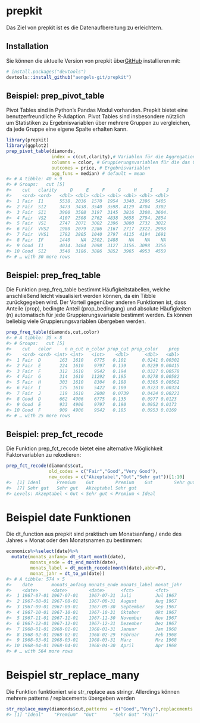 
<!-- README.md is generated from README.Rmd. Please edit that file -->

# prepkit

<!-- badges: start -->
<!-- badges: end -->

Das Ziel von prepkit ist es die Datenaufbereitung zu erleichtern.

## Installation

Sie können die aktuelle Version von prepkit
über[GitHub](https://github.com/) installieren mit:

``` r
# install.packages("devtools")
devtools::install_github("aengels-git/prepkit")
```

## Beispiel: prep_pivot_table

Pivot Tables sind in Python’s Pandas Modul vorhanden. Prepkit bietet
eine benutzerfreundliche R-Adaption. Pivot Tables sind insbesondere
nützlich um Statistiken zu Ergebnisvariablen über mehrere Gruppen zu
vergleichen, da jede Gruppe eine eigene Spalte erhalten kann.

``` r
library(prepkit)
library(ggplot2)
prep_pivot_table(diamonds,
                 index = c(cut,clarity),# Variablen für die Aggregation über mehrere Zeilen
                 columns = color, # Gruppierungsvariablen für die das Outcome verglichen werden soll
                 outcomes = price, # Ergebnisvariablen
                 agg_funs = median) # default = mean
#> # A tibble: 40 × 9
#> # Groups:   cut [5]
#>    cut   clarity     D     E     F     G     H     I     J
#>    <ord> <ord>   <dbl> <dbl> <dbl> <dbl> <dbl> <dbl> <dbl>
#>  1 Fair  I1      5538. 2036  1570  1954  3340. 2396  5405 
#>  2 Fair  SI2     3473  3438. 3540  3598. 4129  4704  3302 
#>  3 Fair  SI1     3900  3508  3197  3145  3816  3308. 3604.
#>  4 Fair  VS2     4107  2508  2762  4838  3658  2794. 2854 
#>  5 Fair  VS1     2747  2071  3002  2396  3800  2732  3022 
#>  6 Fair  VVS2    1980  2079  2286  2167  2717  2322. 2998 
#>  7 Fair  VVS1    1792  2805  1040  2797  4115  4194  1691 
#>  8 Fair  IF      1440    NA  2502. 1488    NA    NA    NA 
#>  9 Good  I1      4014. 3484  2098  3127  3156. 3098  3356 
#> 10 Good  SI2     3540  3186. 3886  3852  3965  4953  4559 
#> # … with 30 more rows
```

## Beispiel: prep_freq_table

Die Funktion prep_freq_table bestimmt Häufigkeitstabellen, welche
anschließend leicht visualisiert werden können, da ein Tibble
zurückgegeben wird. Der Vorteil gegenüber anderen Funktionen ist, dass
Anteile (prop), bedingte Anteil (prop_bedingung) und absolute
Häufigkeiten (n) automatisch für jede Gruppierungsvariable bestimmt
werden. Es können beliebig viele Gruppierungsvariablen übergeben werden.

``` r
prep_freq_table(diamonds,cut,color)
#> # A tibble: 35 × 8
#> # Groups:   cut [5]
#>    cut   color     n n_cut n_color prop_cut prop_color    prop
#>    <ord> <ord> <int> <int>   <int>    <dbl>      <dbl>   <dbl>
#>  1 Fair  D       163  1610    6775   0.101      0.0241 0.00302
#>  2 Fair  E       224  1610    9797   0.139      0.0229 0.00415
#>  3 Fair  F       312  1610    9542   0.194      0.0327 0.00578
#>  4 Fair  G       314  1610   11292   0.195      0.0278 0.00582
#>  5 Fair  H       303  1610    8304   0.188      0.0365 0.00562
#>  6 Fair  I       175  1610    5422   0.109      0.0323 0.00324
#>  7 Fair  J       119  1610    2808   0.0739     0.0424 0.00221
#>  8 Good  D       662  4906    6775   0.135      0.0977 0.0123 
#>  9 Good  E       933  4906    9797   0.190      0.0952 0.0173 
#> 10 Good  F       909  4906    9542   0.185      0.0953 0.0169 
#> # … with 25 more rows
```

## Beispiel: prep_fct_recode

Die Funktion prep_fct_recode bietet eine alternative Möglichkeit
Faktorvariablen zu rekodieren:

``` r
prep_fct_recode(diamonds$cut,
                old_codes = c("Fair","Good","Very Good"),
                new_codes = c("Akzeptabel","Gut","Sehr gut"))[1:10]
#>  [1] Ideal      Premium    Gut        Premium    Gut        Sehr gut  
#>  [7] Sehr gut   Sehr gut   Akzeptabel Sehr gut  
#> Levels: Akzeptabel < Gut < Sehr gut < Premium < Ideal
```

# Beispiel date Funktionen

Die dt_function aus prepkit sind praktisch um Monatsanfang / ende des
Jahres + Monat oder den Monatsnamen zu bestimmen:

``` r
economics%>%select(date)%>%
  mutate(monats_anfang= dt_start_month(date),
         monats_ende = dt_end_month(date),
         monats_label = dt_month_recode(month(date),abbr=F),
         monat_jahr = dt_to_ym(date))
#> # A tibble: 574 × 5
#>    date       monats_anfang monats_ende monats_label monat_jahr
#>    <date>     <date>        <date>      <fct>        <fct>     
#>  1 1967-07-01 1967-07-01    1967-07-31  Juli         Jul 1967  
#>  2 1967-08-01 1967-08-01    1967-08-31  August       Aug 1967  
#>  3 1967-09-01 1967-09-01    1967-09-30  September    Sep 1967  
#>  4 1967-10-01 1967-10-01    1967-10-31  Oktober      Okt 1967  
#>  5 1967-11-01 1967-11-01    1967-11-30  November     Nov 1967  
#>  6 1967-12-01 1967-12-01    1967-12-31  Dezember     Dez 1967  
#>  7 1968-01-01 1968-01-01    1968-01-31  Januar       Jan 1968  
#>  8 1968-02-01 1968-02-01    1968-02-29  Februar      Feb 1968  
#>  9 1968-03-01 1968-03-01    1968-03-31  März         Mrz 1968  
#> 10 1968-04-01 1968-04-01    1968-04-30  April        Apr 1968  
#> # … with 564 more rows
```

# Beispiel str_replace_many

Die Funktion funktioniert wie str_replace aus stringr. Allerdings können
mehrere patterns / replacements übergeben werden

``` r
str_replace_many(diamonds$cut,patterns = c("Good","Very"),replacements = c("Gut","Sehr"))%>%unique()
#> [1] "Ideal"    "Premium"  "Gut"      "Sehr Gut" "Fair"
```
